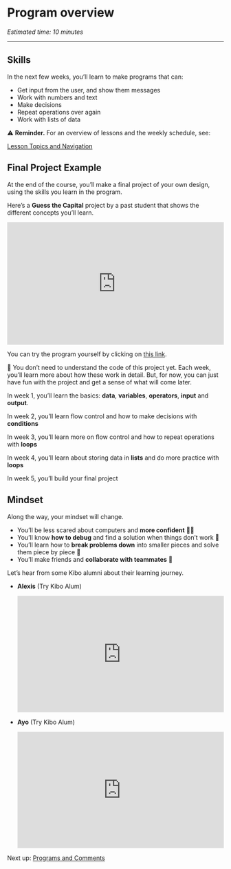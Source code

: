 # Program overview

_Estimated time: 10 minutes_

---

## Skills

In the next few weeks, you’ll learn to make programs that can:

- Get input from the user, and show them messages
- Work with numbers and text
- Make decisions
- Repeat operations over again
- Work with lists of data

<aside>

⚠️ **Reminder.** For an overview of lessons and the weekly schedule, see:

[Lesson Topics and Navigation](../learning-with-kibo/lesson-topics-and-navigation.md)

</aside>

## Final Project Example

At the end of the course, you’ll make a final project of your own design, using the skills you learn in the program.

Here’s a **Guess the Capital** project by a past student that shows the different concepts you’ll learn.

<aside>

</aside>
<div style="position: relative; padding-bottom: 56.25%; height: 0;"><iframe src="https://www.youtube.com/embed/CaggLX5MopI" title="YouTube video player" frameborder="0" allow="accelerometer; autoplay; clipboard-write; encrypted-media; gyroscope; picture-in-picture" allowfullscreen style="position: absolute; top: 0; left: 0; width: 100%; height: 100%;"></iframe></div>

You can try the program yourself by clicking on [this link](https://replit.com/@kibocurriculum/Final-Project-Sample-FPWP#main.py).

<aside>
🤔 You don’t need to understand the code of this project yet. Each week, you’ll learn more about how these work in detail. But, for now, you can just have fun with the project and get a sense of what will come later.

</aside>

In week 1, you’ll learn the basics: **data**, **variables**, **operators**, **input** and **output**.

In week 2, you’ll learn flow control and how to make decisions with **conditions**

In week 3, you’ll learn more on flow control and how to repeat operations with **loops**

In week 4, you’ll learn about storing data in **lists** and do more practice with **loops**

In week 5, you’ll build your final project

## Mindset

Along the way, your mindset will change.

- You’ll be less scared about computers and **more confident** 💪🏿
- You’ll know **how to debug** and find a solution when things don’t work 🐛
- You’ll learn how to **break problems down** into smaller pieces and solve them piece by piece 🧩
- You’ll make friends and **collaborate with teammates** 👥

Let’s hear from some Kibo alumni about their learning journey.

- **Alexis** (Try Kibo Alum)
    <div style="position: relative; padding-bottom: 56.25%; height: 0;"><iframe src="https://www.youtube.com/embed/nlYn1qDSdek" title="YouTube video player" frameborder="0" allow="accelerometer; autoplay; clipboard-write; encrypted-media; gyroscope; picture-in-picture" allowfullscreen style="position: absolute; top: 0; left: 0; width: 100%; height: 100%;"></iframe></div>

- **Ayo** (Try Kibo Alum)
    <div style="position: relative; padding-bottom: 56.25%; height: 0;"><iframe src="https://www.youtube.com/embed/KI3HZ8DhuII" title="YouTube video player" frameborder="0" allow="accelerometer; autoplay; clipboard-write; encrypted-media; gyroscope; picture-in-picture" allowfullscreen style="position: absolute; top: 0; left: 0; width: 100%; height: 100%;"></iframe></div>

<aside>

Next up: [Programs and Comments](/future-proof-with-python/working-with-data/programs-and-comments.md)

</aside>
